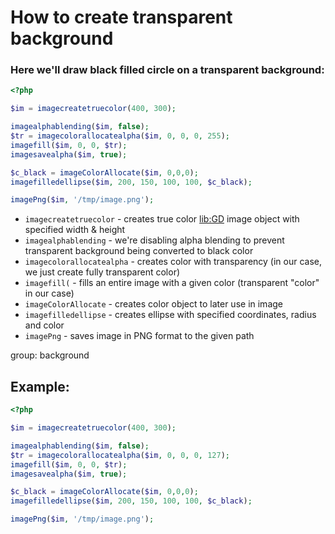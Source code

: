 # How to create transparent background

### Here we'll draw black filled circle on a transparent background:

```php
<?php

$im = imagecreatetruecolor(400, 300);

imagealphablending($im, false);
$tr = imagecolorallocatealpha($im, 0, 0, 0, 255);
imagefill($im, 0, 0, $tr);
imagesavealpha($im, true);

$c_black = imageColorAllocate($im, 0,0,0);
imagefilledellipse($im, 200, 150, 100, 100, $c_black);

imagePng($im, '/tmp/image.png');
```

- `imagecreatetruecolor` - creates true color [lib:GD](https://onelinerhub.com/php-gd/how-to-install-gd-for-php-on-ubuntu-ubuntuversion) image object with specified width & height
- `imagealphablending` - we're disabling alpha blending to prevent transparent background being converted to black color
- `imagecolorallocatealpha` - creates color with transparency (in our case, we just create fully transparent color)
- `imagefill(` - fills an entire image with a given color (transparent "color" in our case)
- `imageColorAllocate` - creates color object to later use in image
- `imagefilledellipse` - creates ellipse with specified coordinates, radius and color
- `imagePng` - saves image in PNG format to the given path

group: background

## Example: 
```php
<?php

$im = imagecreatetruecolor(400, 300);

imagealphablending($im, false);
$tr = imagecolorallocatealpha($im, 0, 0, 0, 127);
imagefill($im, 0, 0, $tr);
imagesavealpha($im, true);

$c_black = imageColorAllocate($im, 0,0,0);
imagefilledellipse($im, 200, 150, 100, 100, $c_black);

imagePng($im, '/tmp/image.png');
```


